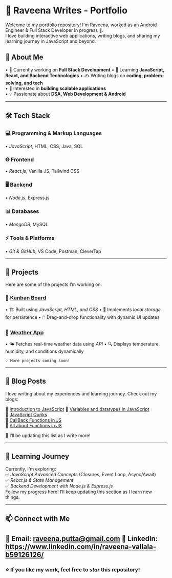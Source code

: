 # 🚀 Raveena Writes - Portfolio

Welcome to my portfolio repository! I'm Raveena, worked as an Android Engineer & Full Stack Developer in progress 🚀.  
I love building interactive web applications, writing blogs, and sharing my learning journey in JavaScript and beyond.  

## 📌 About Me
•⁠  ⁠🔭 Currently working on **Full Stack Development** 
•⁠  ⁠🌱 Learning **JavaScript, React, and Backend Technologies**
•⁠  ⁠✍️ Writing blogs on **coding, problem-solving, and tech**  
•⁠  ⁠🎯 Interested in **building scalable applications**  
•⁠  ⁠💡 Passionate about **DSA, Web Development & Android**  

---

## 🛠️ Tech Stack
### 💻 Programming & Markup Languages
•⁠  ⁠*JavaScript*, HTML, CSS, Java, SQL

### 🌐 Frontend
•⁠  ⁠*React.js*, Vanilla JS, Tailwind CSS

### 🖥️ Backend
•⁠  ⁠*Node.js*, Express.js

### 📊 Databases
•⁠  ⁠*MongoDB*, MySQL

### ⚡ Tools & Platforms
•⁠  ⁠*Git & GitHub*, VS Code, Postman, CleverTap

---

## 📌 Projects  
Here are some of the projects I’m working on:

### 🔹 [Kanban Board](https://github.com/yourusername/kanban-board)
•⁠  ⁠🏗️ Built using *JavaScript, HTML, and CSS*
•⁠  ⁠💾 Implements *local storage* for persistence
•⁠  ⁠🖱️ Drag-and-drop functionality with dynamic UI updates

### 🔹 [Weather App](https://github.com/yourusername/weather-app)
•⁠  ⁠🌤️ Fetches real-time weather data using *API*
•⁠  ⁠🔍 Displays temperature, humidity, and conditions dynamically

	⁠💡 More projects coming soon!

---

## 📜 Blog Posts  
I love writing about my experiences and learning journey. Check out my blogs:  

📌 [Introduction to JavaScript](https://raveenawrites.com/introduction-to-javascript) 
📌 [Variables and datatypes in JavaScript](https://raveenawrites.com/variables-and-datatypes-in-javascript)  
📌 [JavaScript Quriks](https://raveenawrites.com/javascript-quirks)  
📌 [CallBack Functions in JS](https://raveenawrites.com/callback-functions-and-their-features)  
📌 [All about Functions in JS](https://raveenawrites.com/all-about-functions-in-js)  

📝 I’ll be updating this list as I write more!

---

## 🚀 Learning Journey  
Currently, I'm exploring:  
✅ *JavaScript Advanced Concepts* (Closures, Event Loop, Async/Await)  
✅ *React.js & State Management*  
✅ *Backend Development with Node.js & Express.js*  
	⁠Follow my progress here! I’ll keep updating this section as I learn new things.

---

## 📫 Connect with Me  
📧 Email: raveena.putta@gmail.com
🔗 LinkedIn: https://www.linkedin.com/in/raveena-vallala-b59126126/
---

### ⭐ If you like my work, feel free to *star* this repository!
